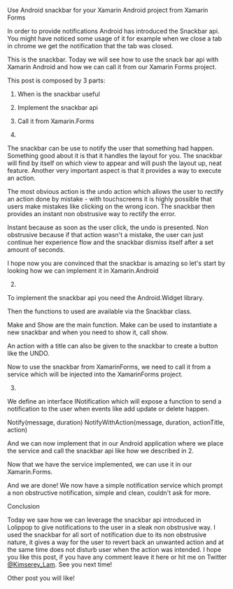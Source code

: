 Use Android snackbar for your Xamarin Android project from Xamarin Forms

In order to provide notifications Android has introduced the Snackbar api. You might have noticed some usage of it for example when we close a tab in chrome we get the notification that the tab was closed.

This is the snackbar. Today we will see how to use the snack bar api with Xamarin Android and how we can call it from our Xamarin Forms project.

This post is composed by 3 parts:

1. When is the snackbar useful
2. Implement the snackbar api
2. Call it from Xamarin.Forms

1.

The snackbar can be use to notify the user that something had happen.
Something good about it is that it handles the layout for you. The snackbar will find by itself on which view to appear and will push the layout up, neat feature.
Another very important aspect is that it provides a way to execute an action.

The most obvious action is the undo action which allows the user to rectify an action done by mistake - with touchscreens it is highly possible that users make mistakes like clicking on the wrong icon. The snackbar then provides an instant non obstrusive way to rectify the error.

Instant because as soon as the user click, the undo is presented. Non obstrusive because if that action wasn't a mistake, the user can just continue her experience flow and the snackbar dismiss itself after a set amount of seconds.

I hope now you are convinced that the snackbar is amazing so let's start by looking how we can implement it in Xamarin.Android

2.
To implement the snackbar api you need the Android.Widget library.

Then the functions to used are available via the Snackbar class.

Make and Show are the main function.
Make can be used to instantiate a new snackbar and when you need to show it, call show.

An action with a title can also be given to the snackbar to create a button like the UNDO.

Now to use the snackbar from XamarinForms, we need to call it from a service which will be injected into the XamarinForms project.

3.

We define an interface INotification which will expose a function to send a notification to the user when events like add update or delete happen.

Notify(message, duration)
NotifyWithAction(message, duration, actionTitle, action)

And we can now implement that in our Android application where we place the service and call the snackbar api like how we described in 2.

Now that we have the service implemented, we can use it in our Xamarin.Forms.

And we are done!
We now have a simple notification service which prompt a non obstructive notification, simple and clean, couldn't ask for more.

Conclusion

Today we saw how we can leverage the snackbar api introduced in Lolippop to give notifications to the user in a sleak non obstrusive way. I used the snackbar for all sort of notification due to its non obstrusive nature, it gives a way for the user to revert back an unwanted action and at the same time does not disturb user when the action was intended.
I hope you like this post, if you have any comment leave it here or hit me on Twitter [@Kimserey_Lam](). See you next time!

Other post you will like!
